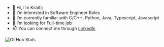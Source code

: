 - 👋 Hi, I’m Kshitij
- 👀 I’m interested in Software Engineer Roles
- 🌱 I’m currently familiar with C/C++, Python, Java, Typescript, Javascript
- 💞️ I’m looking for Full-time job
- 📫 You can connect me through [LinkedIn](https://www.linkedin.com/in/kshitij-3166951bb)


 ![GitHub Stats](https://github-readme-stats.vercel.app/api?username=kshitij98-CPp)

<!---
the-next-ceo/the-next-ceo is a ✨ special ✨ repository because its `README.md` (this file) appears on your GitHub profile.
You can click the Preview link to take a look at your changes.
--->
